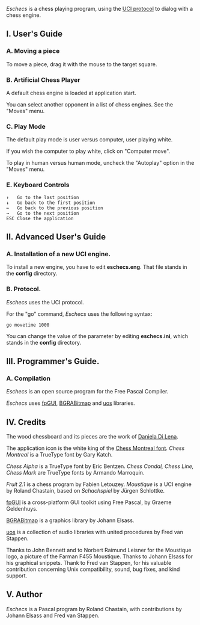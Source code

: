 
*Eschecs* is a chess playing program, using the [UCI protocol](http://www.shredderchess.com/chess-info/features/uci-universal-chess-interface.html) to dialog with a chess engine.

## I. User's Guide

### A. Moving a piece

To move a piece, drag it with the mouse to the target square.

### B. Artificial Chess Player

A default chess engine is loaded at application start.

You can select another opponent in a list of chess engines. See the "Moves" menu.

### C. Play Mode

The default play mode is user versus computer, user playing white.

If you wish the computer to play white, click on "Computer move".

To play in human versus human mode, uncheck the "Autoplay" option in the "Moves" menu. 

### E. Keyboard Controls

    ↑   Go to the last position
    ↓   Go back to the first position
    ←   Go back to the previous position
    →   Go to the next position
    ESC Close the application

## II. Advanced User's Guide

### A. Installation of a new UCI engine.

To install a new engine, you have to edit **eschecs.eng**. That file stands in the **config** directory.

### B. Protocol.

*Eschecs* uses the UCI protocol.

For the "go" command, *Eschecs* uses the following syntax:

    go movetime 1000

You can change the value of the parameter by editing **eschecs.ini**, which stands in the **config** directory.

## III. Programmer's Guide.

### A. Compilation

*Eschecs* is an open source program for the Free Pascal Compiler.

*Eschecs* uses [fpGUI][1], [BGRABitmap][2] and [uos][3] libraries.

## IV. Credits

The wood chessboard and its pieces are the work of [Daniela Di Lena](https://dilena.de/chess-artwork-pieces-and-board-art-assets).

The application icon is the white king of the [Chess Montreal font](http://alcor.concordia.ca/~gpkatch/montreal_font.html). *Chess Montreal* is a TrueType font by Gary Katch.

*Chess Alpha* is a TrueType font by Eric Bentzen. *Chess Condal, Chess Line, Chess Mark* are TrueType fonts by Armando Marroquin.

*Fruit 2.1* is a chess program by Fabien Letouzey. *Moustique* is a UCI engine by Roland Chastain, based on *Schachspiel* by Jürgen Schlottke.

[fpGUI](https://github.com/graemeg/fpGUI) is a cross-platform GUI toolkit using Free Pascal, by Graeme Geldenhuys.

[BGRABitmap](https://github.com/bgrabitmap/bgrabitmap) is a graphics library by Johann Elsass.

[uos](https://github.com/fredvs/uos) is a collection of audio libraries with united procedures by Fred van Stappen.

Thanks to John Bennett and to Norbert Raimund Leisner for the Moustique logo, a picture of the Farman F455 Moustique. Thanks to Johann Elsass for his graphical snippets. Thank to Fred van Stappen, for his valuable contribution concerning Unix compatibility, sound, bug fixes, and kind support.

## V. Author

*Eschecs* is a Pascal program by Roland Chastain, with contributions by Johann Elsass and Fred van Stappen.

[1]: https://github.com/graemeg/fpGUI 
[2]: https://github.com/bgrabitmap/bgrabitmap
[3]: https://github.com/fredvs/uos
